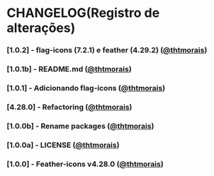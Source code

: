 ﻿# CHANGELOG(Registro de alterações)

### [1.0.2] - flag-icons (7.2.1) e feather (4.29.2) ([@thtmorais](https://gitlab.com/thtmorais))

### [1.0.1b] - README.md ([@thtmorais](https://gitlab.com/thtmorais))

### [1.0.1] - Adicionando flag-icons ([@thtmorais](https://gitlab.com/thtmorais))

### [4.28.0] - Refactoring ([@thtmorais](https://gitlab.com/thtmorais))

### [1.0.0b] - Rename packages ([@thtmorais](https://gitlab.com/thtmorais))

### [1.0.0a] - LICENSE ([@thtmorais](https://gitlab.com/thtmorais))

### [1.0.0] - Feather-icons v4.28.0 ([@thtmorais](https://gitlab.com/thtmorais))